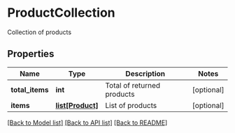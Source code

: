 # ProductCollection

Collection of products
## Properties
Name | Type | Description | Notes
------------ | ------------- | ------------- | -------------
**total_items** | **int** | Total of returned products | [optional] 
**items** | [**list[Product]**](Product.md) | List of products | [optional] 

[[Back to Model list]](../README.md#documentation-for-models) [[Back to API list]](../README.md#documentation-for-api-endpoints) [[Back to README]](../README.md)


